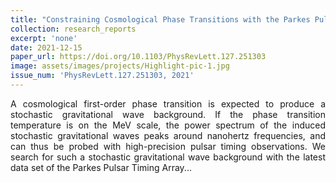 ```yaml
---
title: "Constraining Cosmological Phase Transitions with the Parkes Pulsar Timing Array"
collection: research_reports
excerpt: 'none'
date: 2021-12-15
paper_url: https://doi.org/10.1103/PhysRevLett.127.251303
image: assets/images/projects/Highlight-pic-1.jpg
issue_num: 'PhysRevLett.127.251303, 2021'
---
```



<p align="justify" >A cosmological first-order phase transition is expected to produce a stochastic gravitational wave background. If the phase transition temperature is on the MeV scale, the power spectrum of the induced stochastic gravitational waves peaks around nanohertz frequencies, and can thus be probed with high-precision pulsar timing observations. We search for such a stochastic gravitational wave background with the latest data set of the Parkes Pulsar Timing Array...</p>



